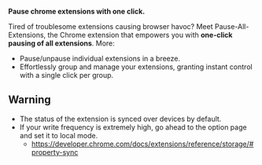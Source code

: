 **Pause chrome extensions with one click.**

Tired of troublesome extensions causing browser havoc? Meet Pause-All-Extensions, the Chrome extension that empowers you with **one-click pausing of all extensions**. More:

- Pause/unpause individual extensions in a breeze.
- Effortlessly group and manage your extensions, granting instant control with a single click per group. 

## Warning

- The status of the extension is synced over devices by default.
- If your write frequency is extremely high, go ahead to the option page and set it to local mode.
  - https://developer.chrome.com/docs/extensions/reference/storage/#property-sync
